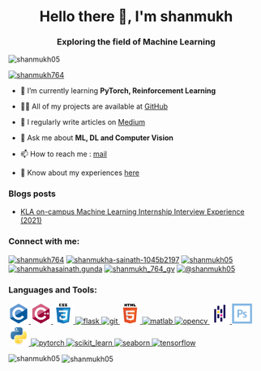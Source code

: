 <h1 align="center">Hello there 👋, I'm shanmukh</h1>
<h3 align="center">Exploring the field of Machine Learning</h3>

<p align="left"> <img src="https://komarev.com/ghpvc/?username=shanmukh05&label=Profile%20views&color=0e75b6&style=flat" alt="shanmukh05" /> </p>

<p align="left"> <a href="https://twitter.com/shanmukh764" target="blank"><img src="https://img.shields.io/twitter/follow/shanmukh764?logo=twitter&style=for-the-badge" alt="shanmukh764" /></a> </p>

- 🌱 I’m currently learning **PyTorch, Reinforcement Learning**

- 👨‍💻 All of my projects are available at [GitHub](https://github.com/shanmukh05)

- 📝 I regularly write articles on [Medium](https://medium.com/@shanmukh05)

- 💬 Ask me about **ML, DL and Computer Vision**

- 📫 How to reach me : [mail](venkatashanmukhasainathg@gmail.com)

- 📄 Know about my experiences [here](https://drive.google.com/file/d/1y91Y0C2fYli9g2608HvbsLzTt0Kg7ljd/view?usp=sharing)

### Blogs posts
<!-- BLOG-POST-LIST:START -->
- [KLA on-campus Machine Learning Internship Interview Experience &lpar;2021&rpar;](https://medium.com/@shanmukh05/kla-on-campus-machine-learning-internship-interview-experience-2021-72518adac034?source=rss-50f5e3450ea9------2)
<!-- BLOG-POST-LIST:END -->

<h3 align="left">Connect with me:</h3>
<p align="left">
<a href="https://twitter.com/shanmukh764" target="blank"><img align="center" src="https://raw.githubusercontent.com/rahuldkjain/github-profile-readme-generator/master/src/images/icons/Social/twitter.svg" alt="shanmukh764" height="30" width="40" /></a>
<a href="https://linkedin.com/in/shanmukha-sainath-1045b2197" target="blank"><img align="center" src="https://raw.githubusercontent.com/rahuldkjain/github-profile-readme-generator/master/src/images/icons/Social/linked-in-alt.svg" alt="shanmukha-sainath-1045b2197" height="30" width="40" /></a>
<a href="https://kaggle.com/shanmukh05" target="blank"><img align="center" src="https://raw.githubusercontent.com/rahuldkjain/github-profile-readme-generator/master/src/images/icons/Social/kaggle.svg" alt="shanmukh05" height="30" width="40" /></a>
<a href="https://fb.com/shanmukhasainath.gunda" target="blank"><img align="center" src="https://raw.githubusercontent.com/rahuldkjain/github-profile-readme-generator/master/src/images/icons/Social/facebook.svg" alt="shanmukhasainath.gunda" height="30" width="40" /></a>
<a href="https://instagram.com/shanmukh_764_gv" target="blank"><img align="center" src="https://raw.githubusercontent.com/rahuldkjain/github-profile-readme-generator/master/src/images/icons/Social/instagram.svg" alt="shanmukh_764_gv" height="30" width="40" /></a>
<a href="https://medium.com/@shanmukh05" target="blank"><img align="center" src="https://raw.githubusercontent.com/rahuldkjain/github-profile-readme-generator/master/src/images/icons/Social/medium.svg" alt="@shanmukh05" height="30" width="40" /></a>
</p>

<h3 align="left">Languages and Tools:</h3>
<p align="left"> <a href="https://www.cprogramming.com/" target="_blank" rel="noreferrer"> <img src="https://raw.githubusercontent.com/devicons/devicon/master/icons/c/c-original.svg" alt="c" width="40" height="40"/> </a> <a href="https://www.w3schools.com/cpp/" target="_blank" rel="noreferrer"> <img src="https://raw.githubusercontent.com/devicons/devicon/master/icons/cplusplus/cplusplus-original.svg" alt="cplusplus" width="40" height="40"/> </a> <a href="https://www.w3schools.com/css/" target="_blank" rel="noreferrer"> <img src="https://raw.githubusercontent.com/devicons/devicon/master/icons/css3/css3-original-wordmark.svg" alt="css3" width="40" height="40"/> </a> <a href="https://flask.palletsprojects.com/" target="_blank" rel="noreferrer"> <img src="https://www.vectorlogo.zone/logos/pocoo_flask/pocoo_flask-icon.svg" alt="flask" width="40" height="40"/> </a> <a href="https://git-scm.com/" target="_blank" rel="noreferrer"> <img src="https://www.vectorlogo.zone/logos/git-scm/git-scm-icon.svg" alt="git" width="40" height="40"/> </a> <a href="https://www.w3.org/html/" target="_blank" rel="noreferrer"> <img src="https://raw.githubusercontent.com/devicons/devicon/master/icons/html5/html5-original-wordmark.svg" alt="html5" width="40" height="40"/> </a> <a href="https://www.mathworks.com/" target="_blank" rel="noreferrer"> <img src="https://upload.wikimedia.org/wikipedia/commons/2/21/Matlab_Logo.png" alt="matlab" width="40" height="40"/> </a> <a href="https://opencv.org/" target="_blank" rel="noreferrer"> <img src="https://www.vectorlogo.zone/logos/opencv/opencv-icon.svg" alt="opencv" width="40" height="40"/> </a> <a href="https://pandas.pydata.org/" target="_blank" rel="noreferrer"> <img src="https://raw.githubusercontent.com/devicons/devicon/2ae2a900d2f041da66e950e4d48052658d850630/icons/pandas/pandas-original.svg" alt="pandas" width="40" height="40"/> </a> <a href="https://www.photoshop.com/en" target="_blank" rel="noreferrer"> <img src="https://raw.githubusercontent.com/devicons/devicon/master/icons/photoshop/photoshop-line.svg" alt="photoshop" width="40" height="40"/> </a> <a href="https://www.python.org" target="_blank" rel="noreferrer"> <img src="https://raw.githubusercontent.com/devicons/devicon/master/icons/python/python-original.svg" alt="python" width="40" height="40"/> </a> <a href="https://pytorch.org/" target="_blank" rel="noreferrer"> <img src="https://www.vectorlogo.zone/logos/pytorch/pytorch-icon.svg" alt="pytorch" width="40" height="40"/> </a> <a href="https://scikit-learn.org/" target="_blank" rel="noreferrer"> <img src="https://upload.wikimedia.org/wikipedia/commons/0/05/Scikit_learn_logo_small.svg" alt="scikit_learn" width="40" height="40"/> </a> <a href="https://seaborn.pydata.org/" target="_blank" rel="noreferrer"> <img src="https://seaborn.pydata.org/_images/logo-mark-lightbg.svg" alt="seaborn" width="40" height="40"/> </a> <a href="https://www.tensorflow.org" target="_blank" rel="noreferrer"> <img src="https://www.vectorlogo.zone/logos/tensorflow/tensorflow-icon.svg" alt="tensorflow" width="40" height="40"/> </a> </p>

<p><img align="left" src="https://github-readme-stats.vercel.app/api/top-langs?username=shanmukh05&show_icons=true&locale=en&layout=compact" alt="shanmukh05" /></p>

<p>&nbsp;<img align="center" src="https://github-readme-stats.vercel.app/api?username=shanmukh05&show_icons=true&locale=en" alt="shanmukh05" /></p>


